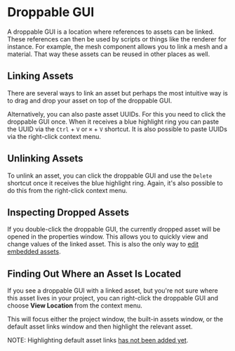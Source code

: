 # Droppable GUI

A droppable GUI is a location where references to assets can be linked. These
references can then be used by scripts or things like the renderer for instance.
For example, the mesh component allows you to link a mesh and a material. That
way these assets can be reused in other places as well.

## Linking Assets

There are several ways to link an asset but perhaps the most intuitive way is to
drag and drop your asset on top of the droppable GUI.

Alternatively, you can also paste asset UUIDs. For this you need to click the
droppable GUI once. When it receives a blue highlight ring you can paste the
UUID via the `Ctrl` + `V` or `⌘` + `V` shortcut. It is also possible to paste
UUIDs via the right-click context menu.

## Unlinking Assets

To unlink an asset, you can click the droppable GUI and use the `Delete`
shortcut once it receives the blue highlight ring. Again, it's also possible to
do this from the right-click context menu.

## Inspecting Dropped Assets

If you double-click the droppable GUI, the currently dropped asset will be
opened in the properties window. This allows you to quickly view and change
values of the linked asset. This is also the only way to
[edit embedded assets](../assets/embedded-assets.md).

## Finding Out Where an Asset Is Located

If you see a droppable GUI with a linked asset, but you're not sure where this
asset lives in your project, you can right-click the droppable GUI and choose
**View Location** from the context menu.

This will focus either the project window, the built-in assets window, or the
default asset links window and then highlight the relevant asset.

NOTE: Highlighting default asset links
[has not been added yet](https://github.com/rendajs/Renda/issues/554).
